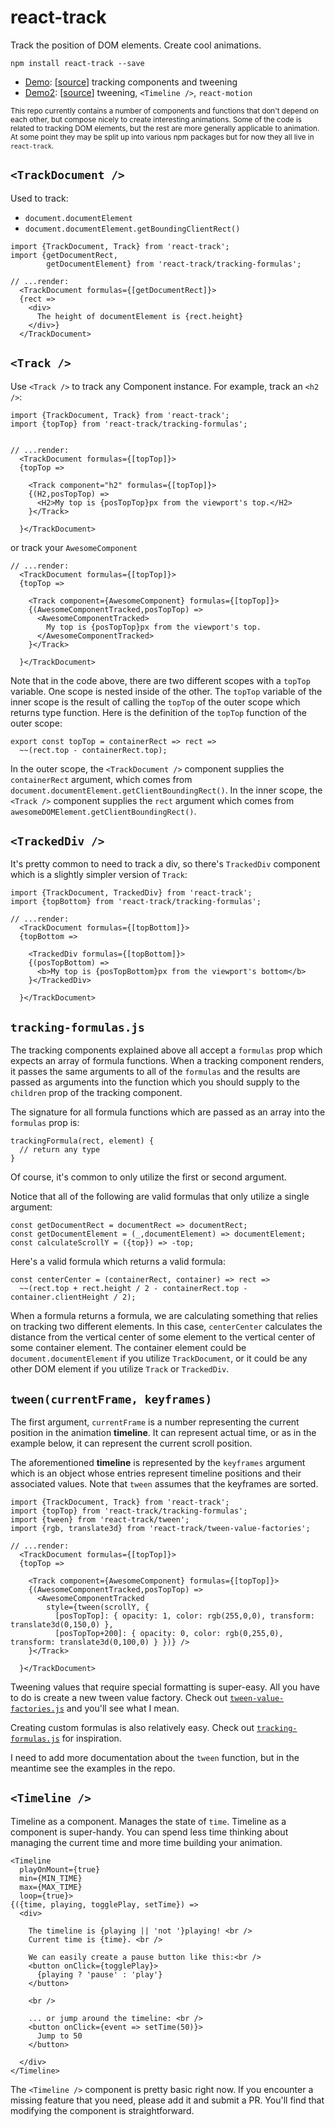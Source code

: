 # react-track

Track the position of DOM elements. Create cool animations.

    npm install react-track --save
    
- [Demo](http://gilbox.github.io/react-track/examples/demo/demo.html): [[source](https://github.com/gilbox/react-track/blob/master/examples/demo/app.js)] tracking components and tweening
- [Demo2](http://gilbox.github.io/react-track/examples/demo2/demo.html): [[source](https://github.com/gilbox/react-track/blob/master/examples/demo2/app.js)] tweening, `<Timeline />`, `react-motion`

<sub>This repo currently 
contains a number of components and functions that don't depend
on each other, but compose nicely to create interesting animations.
Some of the code is related to tracking DOM elements, but the rest
are more generally applicable to animation.
At some point they may be split up into various npm packages but for now
they all live in `react-track`.</sub>

## `<TrackDocument />`

Used to track:

- `document.documentElement`
- `document.documentElement.getBoundingClientRect()`

```
import {TrackDocument, Track} from 'react-track';
import {getDocumentRect,
        getDocumentElement} from 'react-track/tracking-formulas';
        
// ...render:
  <TrackDocument formulas={[getDocumentRect]}>
  {rect => 
    <div>
      The height of documentElement is {rect.height}
    </div>}
  </TrackDocument>
```
      
## `<Track />`

Use `<Track />` to track any Component instance. For example,
track an `<h2 />`:

    import {TrackDocument, Track} from 'react-track';
    import {topTop} from 'react-track/tracking-formulas';
    
    
    // ...render:
      <TrackDocument formulas={[topTop]}>
      {topTop => 
        
        <Track component="h2" formulas={[topTop]}>
        {(H2,posTopTop) => 
          <H2>My top is {posTopTop}px from the viewport's top.</H2>
        }</Track>
        
      }</TrackDocument>
      

or track your `AwesomeComponent`

    // ...render:
      <TrackDocument formulas={[topTop]}>
      {topTop => 
        
        <Track component={AwesomeComponent} formulas={[topTop]}>
        {(AwesomeComponentTracked,posTopTop) => 
          <AwesomeComponentTracked>
            My top is {posTopTop}px from the viewport's top.
          </AwesomeComponentTracked>
        }</Track>
        
      }</TrackDocument>
      
Note that in the code above, there are two different
scopes with a `topTop` variable. One scope is nested
inside of the other. The `topTop` variable of the inner
scope is the result of calling the `topTop` of the
outer scope which returns type function. Here is the definition of the `topTop`
function of the outer scope:

    export const topTop = containerRect => rect => 
      ~~(rect.top - containerRect.top);
      
In the outer scope, the `<TrackDocument />` component supplies
the `containerRect` argument, which comes from 
`document.documentElement.getClientBoundingRect()`.
In the inner scope, the `<Track />` component supplies the `rect` argument
which comes from `awesomeDOMElement.getClientBoundingRect()`.

## `<TrackedDiv />`

It's pretty common to need to track a div, so there's
`TrackedDiv` component which is a slightly simpler version of `Track`:

    import {TrackDocument, TrackedDiv} from 'react-track';
    import {topBottom} from 'react-track/tracking-formulas';
    
    // ...render:
      <TrackDocument formulas={[topBottom]}>
      {topBottom => 
        
        <TrackedDiv formulas={[topBottom]}>
        {(posTopBottom) => 
          <b>My top is {posTopBottom}px from the viewport's bottom</b>
        }</TrackedDiv>
        
      }</TrackDocument>
      
## `tracking-formulas.js`

The tracking components
explained above all accept a `formulas` prop which expects an array
of formula functions. When a tracking component renders, it passes
the same arguments to all of the `formulas` and the results
are passed as arguments into the function which you should 
supply to the `children` prop of the tracking component.

The signature for all formula functions which are passed as an 
array into the `formulas` prop is:
 
    trackingFormula(rect, element) {
      // return any type
    }
    
Of course, it's common to only utilize the first
or second argument.

Notice that all of the following are valid formulas
that only utilize a single argument:

    const getDocumentRect = documentRect => documentRect;
    const getDocumentElement = (_,documentElement) => documentElement;
    const calculateScrollY = ({top}) => -top;

Here's a valid formula which returns a valid formula:

    const centerCenter = (containerRect, container) => rect => 
      ~~(rect.top + rect.height / 2 - containerRect.top - container.clientHeight / 2);

When a formula returns a formula, we are calculating something that
relies on tracking two different elements. In this case, `centerCenter`
calculates the distance from the vertical center of some element to
the vertical center of some container element. The container element could
be `document.documentElement` if you utilize `TrackDocument`, 
or it could be any other DOM element if you utilize `Track` or `TrackedDiv`.


## `tween(currentFrame, keyframes)`

The first argument, `currentFrame` is a number representing the current 
position in the animation **timeline**. It can represent actual time, or as in the 
example below, it can represent the current scroll position.

The aforementioned **timeline** is represented by the `keyframes`
argument which is an object whose entries represent 
timeline positions and their associated values.
Note that `tween` assumes that the keyframes are sorted. 

    import {TrackDocument, Track} from 'react-track';
    import {topTop} from 'react-track/tracking-formulas';
    import {tween} from 'react-track/tween';
    import {rgb, translate3d} from 'react-track/tween-value-factories';

    // ...render:
      <TrackDocument formulas={[topTop]}>
      {topTop => 
        
        <Track component={AwesomeComponent} formulas={[topTop]}>
        {(AwesomeComponentTracked,posTopTop) => 
          <AwesomeComponentTracked
            style={tween(scrollY, {
              [posTopTop]: { opacity: 1, color: rgb(255,0,0), transform: translate3d(0,150,0) },
              [posTopTop+200]: { opacity: 0, color: rgb(0,255,0), transform: translate3d(0,100,0) } })} />
        }</Track>
        
      }</TrackDocument>

Tweening values that require special formatting is
super-easy. All you have to do is create a new
tween value factory. Check out 
[`tween-value-factories.js`](https://github.com/gilbox/react-track/blob/master/src/tween-value-factories.js)
and you'll see what I mean.

Creating custom formulas is also relatively easy. 
Check out [`tracking-formulas.js`](https://github.com/gilbox/react-track/blob/master/src/tracking-formulas.js)
for inspiration.

I need to add more documentation about the `tween` function, but in the 
meantime see the examples in the repo.

## `<Timeline />`

Timeline as a component. Manages the state of `time`.
Timeline as a component is super-handy. 
You can spend less time thinking about managing the current
time and more time building your animation. 

    <Timeline 
      playOnMount={true}
      min={MIN_TIME} 
      max={MAX_TIME} 
      loop={true}>
    {({time, playing, togglePlay, setTime}) => 
      <div>
        
        The timeline is {playing || 'not '}playing! <br />
        Current time is {time}. <br />
        
        We can easily create a pause button like this:<br />
        <button onClick={togglePlay}>
          {playing ? 'pause' : 'play'}
        </button>
        
        <br />
        
        ... or jump around the timeline: <br />
        <button onClick={event => setTime(50)}>
          Jump to 50
        </button>
        
      </div>
    </Timeline>

The `<Timeline />` component is pretty basic right now. If you 
encounter a missing feature that you need, please add it and submit a PR. 
You'll find that modifying the component is straightforward.